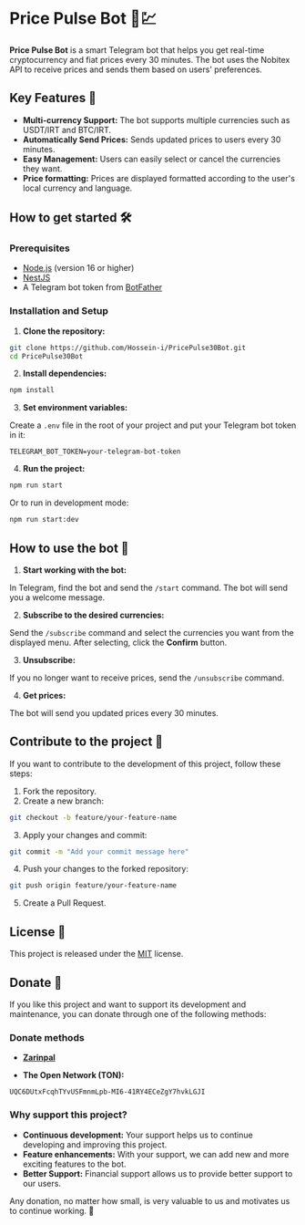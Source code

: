 # Price Pulse Bot 🤖💹

**Price Pulse Bot** is a smart Telegram bot that helps you get real-time cryptocurrency and fiat prices every 30 minutes. The bot uses the Nobitex API to receive prices and sends them based on users' preferences.

## Key Features 🌟

- **Multi-currency Support:** The bot supports multiple currencies such as USDT/IRT and BTC/IRT.
- **Automatically Send Prices:** Sends updated prices to users every 30 minutes.
- **Easy Management:** Users can easily select or cancel the currencies they want.
- **Price formatting:** Prices are displayed formatted according to the user's local currency and language.

## How to get started 🛠️

### Prerequisites

- [Node.js](https://nodejs.org/) (version 16 or higher)
- [NestJS](https://nestjs.com/)
- A Telegram bot token from [BotFather](https://core.telegram.org/bots#botfather)

### Installation and Setup

1. **Clone the repository:**

```bash
git clone https://github.com/Hossein-i/PricePulse30Bot.git
cd PricePulse30Bot
```

2. **Install dependencies:**

```bash
npm install
```

3. **Set environment variables:**

Create a `.env` file in the root of your project and put your Telegram bot token in it:

```env
TELEGRAM_BOT_TOKEN=your-telegram-bot-token
```

4. **Run the project:**

```bash
npm run start
```

Or to run in development mode:

```bash
npm run start:dev
```

## How to use the bot 🤖

1. **Start working with the bot:**

In Telegram, find the bot and send the `/start` command. The bot will send you a welcome message.

2. **Subscribe to the desired currencies:**

Send the `/subscribe` command and select the currencies you want from the displayed menu. After selecting, click the **Confirm** button.

3. **Unsubscribe:**

If you no longer want to receive prices, send the `/unsubscribe` command.

4. **Get prices:**

The bot will send you updated prices every 30 minutes.

## Contribute to the project 🤝

If you want to contribute to the development of this project, follow these steps:

1. Fork the repository.
2. Create a new branch:

```bash
git checkout -b feature/your-feature-name
```

3. Apply your changes and commit:

```bash
git commit -m "Add your commit message here"
```

4. Push your changes to the forked repository:

```bash
git push origin feature/your-feature-name
```

5. Create a Pull Request.

## License 📜

This project is released under the [MIT](LICENSE) license.

## Donate 💖

If you like this project and want to support its development and maintenance, you can donate through one of the following methods:

### Donate methods

- [**Zarinpal**](https://zarinp.al/668251)

- **The Open Network (TON):**

```text
UQC6DUtxFcqhTYvUSFmnmLpb-MI6-41RY4ECeZgY7hvkLGJI
```

### Why support this project?

- **Continuous development:** Your support helps us to continue developing and improving this project.
- **Feature enhancements:** With your support, we can add new and more exciting features to the bot.
- **Better Support:** Financial support allows us to provide better support to our users.

Any donation, no matter how small, is very valuable to us and motivates us to continue working. 🙏
